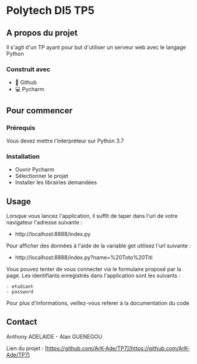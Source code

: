 # Polytech DI5 TP5

## A propos du projet

Il s'agit d'un TP ayant pour but d'utiliser un serveur web avec le langage Python

### Construit avec

* 🐙 Github
* 💻 Pycharm

## Pour commencer

### Prérequis

Vous devez mettre l'interpréteur sur Python 3.7

### Installation

- Ouvrir Pycharm
- Sélectionner le projet
- Installer les librairies demandées

## Usage

Lorsque vous lancez l'application, il suffit de taper dans l'url de votre navigateur l'adresse suivante :

 - http://localhost:8888/index.py

Pour afficher des données à l'aide de la variable get utilisez l'url suivante :

 - http://localhost:8888/index.py?name=%20Toto%20Titi

Vous pouvez tenter de vous connecter via le formulaire proposé par la page.
Les identifiants enregistrés dans l'application sont les suivants : 

    - etudiant
    - password

Pour plus d'informations, veillez-vous referer à la documentation du code

## Contact

Anthony ADELAIDE - Alan GUENEGOU

Lien du projet : [https://github.com/ArK-Ade/TP7](https://github.com/ArK-Ade/TP7)